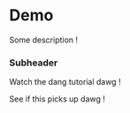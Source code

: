 # Demo
Some description ! 

### Subheader

Watch the dang tutorial dawg !

See if this picks up dawg !



